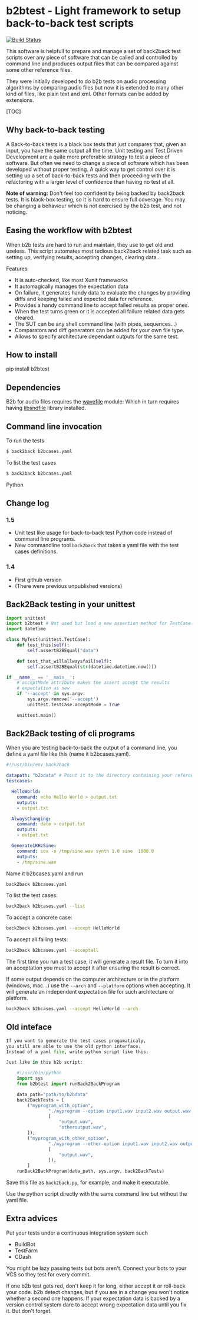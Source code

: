 b2btest - Light framework to setup back-to-back test scripts
============================================================

[![Build Status](https://travis-ci.org/vokimon/back2back.svg?branch=master)](https://travis-ci.org/vokimon/back2back)

This software is helpfull to prepare and manage a set 
of back2back test scripts over any piece of software 
that can be called and controlled by command line and
produces output files that can be compared against
some other reference files.

They were initially developed to do b2b tests on audio
processing algorithms by comparing audio files but now 
it is extended to many other kind of files, like plain
text and xml. Other formats can be added by extensions.

[TOC]

Why back-to-back testing
------------------------

A Back-to-back tests is a black box tests that just compares
that, given an input, you have the same output all the time.
Unit testing and Test Driven Development are a quite more
preferable strategy to test a piece of software.
But often we need to change a piece of software which has
been developed without proper testing.
A quick way to get control over it is setting up a set of
back-to-back tests and then proceeding with the
refactoring with a larger level of confidence than having
no test at all.

**Note of warning:**
Don't feel too confident by being backed by back2back tests.
It is black-box testing, so it is hard to ensure full coverage.
You may be changing a behaviour which is not exercised
by the b2b test, and not noticing.


Easing the workflow with b2btest
--------------------------------

When b2b tests are hard to run and maintain,
they use to get old and useless.
This script automates most tedious back2back
related task such as setting up, verifying results,
accepting changes, clearing data...

Features:
* It is auto-checked, like most Xunit frameworks
* It automagically manages the expectation data
* On failure, it generates handy data to evaluate
	the changes by providing diffs and keeping
	failed and expected data for reference.
* Provides a handy command line to accept failed 
  results as proper ones.
* When the test turns green or it is accepted all 
  failure related data gets cleared.
* The SUT can be any shell command line (with pipes, sequences...)
* Comparators and diff generators can be added for your own file type.
* Allows to specify architecture dependant outputs for the same test.


How to install
--------------

pip install b2btest

Dependencies
------------

B2b for audio files requires the [wavefile] module:
Which in turn requires having [libsndfile] library installed.

[wavefile]: https://github.com/vokimon/python-wavefile
[libsndfile]: http://www.mega-nerd.com/libsndfile/

Command line invocation
-----------------------

To run the tests

```bash
$ back2back b2bcases.yaml
```

To list the test cases

```bash
$ back2back b2bcases.yaml
```

Python


Change log
----------

### 1.5

- Unit test like usage for back-to-back test Python code instead of command line programs.
- New commandline tool `back2back` that takes a yaml file with the test cases definitions.

### 1.4

- First github version
- (There were previous unpublished versions)


Back2Back testing in your unittest
----------------------------------

```python
import unittest
import b2btest # Not used but load a new assertion method for TestCase
import datetime

class MyTest(unittest.TestCase):
	def test_this(self):
		self.assertB2BEqual("data")

	def test_that_willallwaysfail(self):
		self.assertB2BEqual(str(datetime.datetime.now()))

if __name__ == '__main__':
	# acceptMode attribute makes the assert accept the results
	# expectation as new
	if '--accept' in sys.argv:
		sys.argv.remove('--accept')
		unittest.TestCase.acceptMode = True

	unittest.main()
```


Back2Back testing of cli programs
---------------------------------

When you are testing back-to-back the output of a command line,
you define a yaml file like this (name it b2bcases.yaml).

```yaml
#!/usr/bin/env back2back 

datapath: "b2bdata" # Point it to the directory containing your reference data
testcases:

  HelloWorld:
    command: echo Hello World > output.txt
    outputs:
    - output.txt

  AlwaysChanging:
    command: date > output.txt
    outputs:
    - output.txt

  Generate1KHzSine:
    command: sox -n /tmp/sine.wav synth 1.0 sine  1000.0
    outputs:
    - /tmp/sine.wav
```

Name it b2bcases.yaml and run

```bash
back2back b2bcases.yaml
```

To list the test cases:

```bash
back2back b2bcases.yaml --list
```

To accept a concrete case:

```bash
back2back b2bcases.yaml --accept HelloWorld
```

To accept all failing tests:

```bash
back2back b2bcases.yaml --acceptall
```

The first time you run a test case, it will generate a result file.
To turn it into an acceptation you must to accept it after ensuring
the result is correct.

If some output depends on the computer architecture or in the platform (windows, mac...)
use the `--arch` and `--platform` options when accepting.
It will generate an independent expectation file for such architecture or platform.

```bash
back2back b2bcases.yaml --accept HelloWorld --arch
```

Old inteface
------------

```python
If you want to generate the test cases progamaticaly,
you still are able to use the old python interface.
Instead of a yaml file, write python script like this:

Just like in this b2b script:

	#!/usr/bin/python
	import sys
	from b2btest import runBack2BackProgram

	data_path="path/to/b2bdata"
	back2BackTests = [
		("myprogram_with_option",
				"./myprogram --option input1.wav input2.wav output.wav otheroutput.wav ",
				[
					"output.wav",
					"otheroutput.wav",
		]),
		("myprogram_with_other_option",
				"./myprogram --other-option input1.wav input2.wav output.wav ignoredoutput.wav ",
				[
					"output.wav",
				]),
		]
	runBack2BackProgram(data_path, sys.argv, back2BackTests)
```

Save this file as `back2back.py`, for example, and make it executable.

Use the python script directly with the same command line
but without the yaml file.



Extra advices
-------------

Put your tests under a continuous integration system such
* BuildBot
* TestFarm
* CDash

You might be lazy passing tests but bots aren't.
Connect your bots to your VCS so they test for every commit.

If one b2b test gets red, don't keep it for long,
either accept it or roll-back your code.
b2b detect changes, but if you are in a change
you won't notice whether a second one happens.
If your expectation data is backed by a version 
control system dare to accept wrong expectation data
until you fix it. But don't forget.






